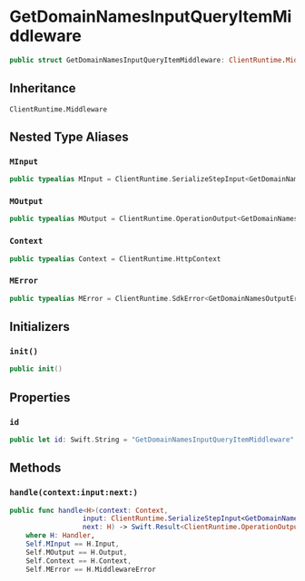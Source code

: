 # GetDomainNamesInputQueryItemMiddleware

``` swift
public struct GetDomainNamesInputQueryItemMiddleware: ClientRuntime.Middleware 
```

## Inheritance

`ClientRuntime.Middleware`

## Nested Type Aliases

### `MInput`

``` swift
public typealias MInput = ClientRuntime.SerializeStepInput<GetDomainNamesInput>
```

### `MOutput`

``` swift
public typealias MOutput = ClientRuntime.OperationOutput<GetDomainNamesOutputResponse>
```

### `Context`

``` swift
public typealias Context = ClientRuntime.HttpContext
```

### `MError`

``` swift
public typealias MError = ClientRuntime.SdkError<GetDomainNamesOutputError>
```

## Initializers

### `init()`

``` swift
public init() 
```

## Properties

### `id`

``` swift
public let id: Swift.String = "GetDomainNamesInputQueryItemMiddleware"
```

## Methods

### `handle(context:input:next:)`

``` swift
public func handle<H>(context: Context,
                  input: ClientRuntime.SerializeStepInput<GetDomainNamesInput>,
                  next: H) -> Swift.Result<ClientRuntime.OperationOutput<GetDomainNamesOutputResponse>, MError>
    where H: Handler,
    Self.MInput == H.Input,
    Self.MOutput == H.Output,
    Self.Context == H.Context,
    Self.MError == H.MiddlewareError
```
